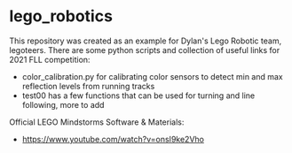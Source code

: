 # lego_robotics
This repository was created as an example for Dylan's Lego Robotic team, legoteers. There are some python scripts and collection of useful links for 2021 FLL competition:
- color_calibration.py for calibrating color sensors to detect min and max reflection levels from running tracks
- test00 has a few functions that can be used for turning and line following, more to add 


Official LEGO Mindstorms Software & Materials:
- https://www.youtube.com/watch?v=onsI9ke2Vho
